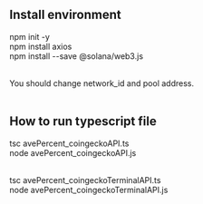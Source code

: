 ## Install environment

npm init -y <br>
npm install axios<br>
npm install --save @solana/web3.js<br><br>

You should change network_id and pool address.<br><br>

## How to run typescript file

tsc avePercent_coingeckoAPI.ts<br>
node avePercent_coingeckoAPI.js<br><br>

tsc avePercent_coingeckoTerminalAPI.ts<br>
node avePercent_coingeckoTerminalAPI.js<br>

